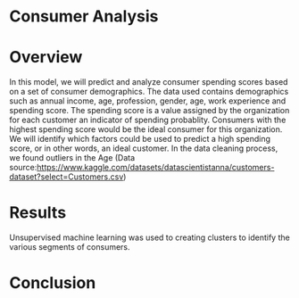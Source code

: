 # Consumer Analysis
# Overview
In this model, we will predict and analyze consumer spending scores based on a set of consumer demographics. The data used contains demographics such as annual income, age, profession, gender, age, work experience and spending score. The spending score is a value assigned by the organization for each customer an indicator of spending probablity. Consumers with the highest spending score would be the ideal consumer for this organization. We will identify which factors could be used to predict a high spending score, or in other words, an ideal customer. In the data cleaning process, we found outliers in the Age  (Data source:https://www.kaggle.com/datasets/datascientistanna/customers-dataset?select=Customers.csv)

# Results
Unsupervised machine learning was used to creating clusters to identify the various segments of consumers.

# Conclusion

